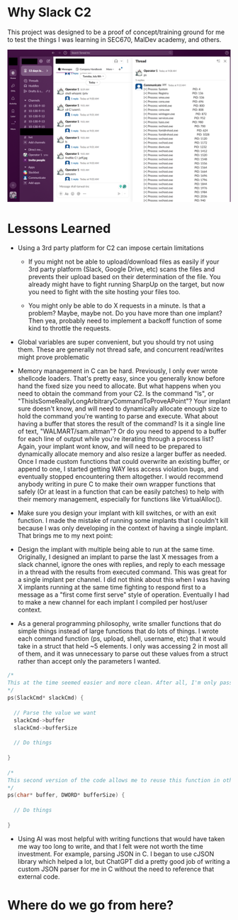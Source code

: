 # Why Slack C2
This project was designed to be a proof of concept/training ground for me to test the things I was learning in SEC670, MalDev academy, and others. 

![SlackC2](images/SlackC2.png)


# Lessons Learned

- Using a 3rd party platform for C2 can impose certain limitations
	
	- If you might not be able to upload/download files as easily if your 3rd party platform (Slack, Google Drive, etc) scans the files and prevents their upload based on their determination of the file. You already might have to fight running SharpUp on the target, but now you need to fight with the site hosting your files too.
	   
	- You might only be able to do X requests in a minute. Is that a problem? Maybe, maybe not. Do you have more than one implant? Then yea, probably need to implement a backoff function of some kind to throttle the requests.

- Global variables are super convenient, but you should try not using them. These are generally not thread safe, and concurrent read/writes might prove problematic

- Memory management in C can be hard. Previously, I only ever wrote shellcode loaders. That's pretty easy, since you generally know before hand the fixed size you need to allocate. But what happens when you need to obtain the command from your C2. Is the command "ls", or "ThisIsSomeReallyLongArbitraryCommandToProveAPoint"? Your implant sure doesn't know, and will need to dynamically allocate enough size to hold the command you're wanting to parse and execute. What about having a buffer that stores the result of the command? Is it a single line of text, "WALMART/sam.altman"? Or do you need to append to a buffer for each line of output while you're iterating through a process list? Again, your implant wont know, and will need to be prepared to dynamically allocate memory and also resize a larger buffer as needed. Once I made custom functions that could overwrite an existing buffer, or append to one, I started getting WAY less access violation bugs, and eventually stopped encountering them altogether. I would recommend anybody writing in pure C to make their own wrapper functions that safely (Or at least in a function that can be easily patches) to help with their memory management, especially for functions like VirtualAlloc().
  
- Make sure you design your implant with kill switches, or with an exit function. I made the mistake of running some implants that I couldn't kill because I was only developing in the context of having a single implant. That brings me to my next point:

- Design the implant with multiple being able to run at the same time. Originally, I designed an implant to parse the last X messages from a slack channel, ignore the ones with replies, and reply to each message in a thread with the results from executed command. This was great for a single implant per channel. I did not think about this when I was having X implants running at the same time fighting to respond first to a message as a "first come first serve" style of operation. Eventually I had to make a new channel for each implant I compiled per host/user context.

- As a general programming philosophy, write smaller functions that do simple things instead of large functions that do lots of things. I wrote each command function (ps, upload, shell, username, etc) that it would take in a struct that held  ~5 elements. I only was accessing 2 in most all of them, and it was unnecessary to parse out these values from a struct rather than accept only the parameters I wanted. 
```c
/*
This at the time seemed easier and more clean. After all, I'm only passing one variable! How neat! However, I'd consider this to be a pretty bad practice that negatively effects the readability of the code. I can't really infer what the function is doing from the parameters, and I can't tell what members of the slackCmd variable are important.
*/
ps(SlackCmd* slackCmd) {
  
  // Parse the value we want
  slackCmd->buffer
  slackCmd->bufferSize
  
  // Do things

}

/*
This second version of the code allows me to reuse this function in other programs. If I were to try and use the function above in a new function, I'd have to untangle the Slack-specific programming logic out of it.
*/
ps(char* buffer, DWORD* bufferSize) {
  
  // Do things

}

```

- Using AI was most helpful with writing functions that would have taken me way too long to write, and that I felt were not worth the time investment. For example, parsing JSON in C. I began to use cJSON library which helped a lot, but ChatGPT did a pretty good job of writing a custom JSON parser for me in C without the need to reference that external code.

# Where do we go from here?
